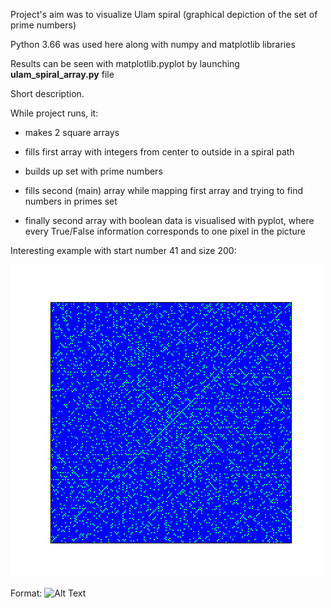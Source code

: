 Project's aim was to visualize Ulam spiral (graphical depiction of the set of prime numbers)

Python 3.66 was used here along with numpy and matplotlib libraries


Results can be seen with matplotlib.pyplot by launching **ulam_spiral_array.py** file


Short description.

While project runs, it:

 - makes 2 square arrays

 - fills first array with integers from center to outside in a spiral path

 - builds up set with prime numbers

 - fills second (main) array while mapping first array and trying to find numbers in primes set

 - finally second array with boolean data is visualised with pyplot, where every True/False information 
   corresponds to one pixel in the picture


Interesting example with start number 41 and size 200:

![Results exaple](/example/start_41size_200.png)

Format: ![Alt Text](url)